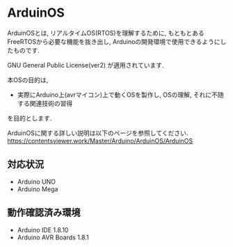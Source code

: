# ArduinOS
ArduinOSとは, リアルタイムOS(RTOS)を理解するために, もともとあるFreeRTOSから必要な機能を抜き出し, Arduinoの開発環境で使用できるようにしたものです.

GNU General Public License(ver2) が適用されています.

本OSの目的は,

* 実際にArduino上(avrマイコン)上で動くOSを製作し, OSの理解, それに不随する関連技術の習得

を目的とします.

ArduinOSに関する詳しい説明は以下のページを参照してください.
https://contentsviewer.work/Master/Arduino/ArduinOS/ArduinOS

## 対応状況
* Arduino UNO
* Arduino Mega

## 動作確認済み環境
* Arduino IDE 1.8.10
* Arduino AVR Boards 1.8.1